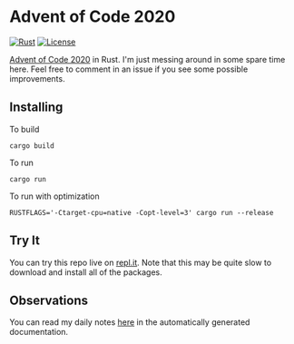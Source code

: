# Advent of Code 2020

[![Rust](https://github.com/jeremylt/advent2020/workflows/Rust/badge.svg?branch=main)](https://github.com/jeremylt/advent2020/actions)
[![License](https://img.shields.io/badge/License-BSD%202--Clause-orange.svg)](https://opensource.org/licenses/BSD-2-Clause)

[Advent of Code 2020](https://adventofcode.com/2020) in Rust. I'm just messing around in some spare time here. Feel free to comment in an issue if you see some possible improvements.

## Installing

To build

    cargo build

To run

    cargo run

To run with optimization

    RUSTFLAGS='-Ctarget-cpu=native -Copt-level=3' cargo run --release

## Try It

You can try this repo live on [repl.it](https://repl.it/@jeremylt/advent2020#README.md).
Note that this may be quite slow to download and install all of the packages.

## Observations

You can read my daily notes [here](https://jeremylt.github.io/advent2020/) in the automatically generated documentation.
